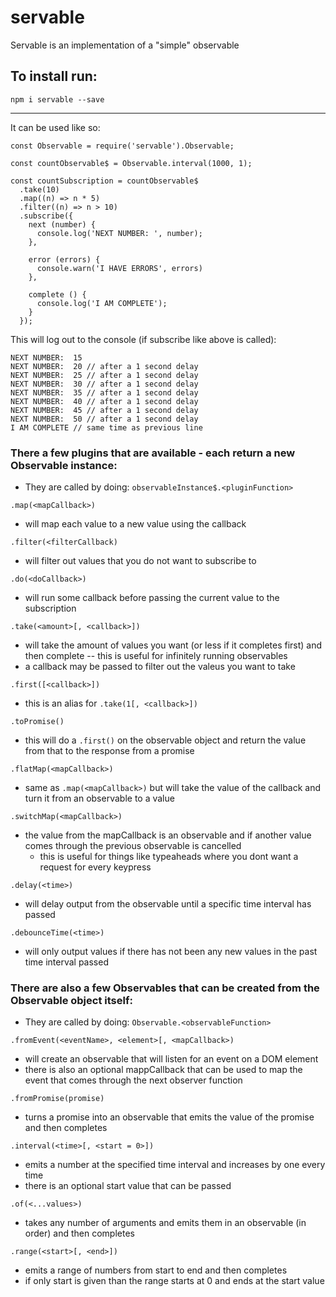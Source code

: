 # servable

Servable is an implementation of a "simple" observable

## To install run:

```
npm i servable --save
```

---------

It can be used like so:

```
const Observable = require('servable').Observable;

const countObservable$ = Observable.interval(1000, 1);

const countSubscription = countObservable$
  .take(10)
  .map((n) => n * 5)
  .filter((n) => n > 10)
  .subscribe({
    next (number) {
      console.log('NEXT NUMBER: ', number);
    },
    
    error (errors) {
      console.warn('I HAVE ERRORS', errors)
    },
    
    complete () {
      console.log('I AM COMPLETE');
    }
  });
```    

This will log out to the console (if subscribe like above is called):
```
NEXT NUMBER:  15
NEXT NUMBER:  20 // after a 1 second delay
NEXT NUMBER:  25 // after a 1 second delay
NEXT NUMBER:  30 // after a 1 second delay
NEXT NUMBER:  35 // after a 1 second delay
NEXT NUMBER:  40 // after a 1 second delay
NEXT NUMBER:  45 // after a 1 second delay
NEXT NUMBER:  50 // after a 1 second delay
I AM COMPLETE // same time as previous line
```

### There a few plugins that are available - each return a new Observable instance:

- They are called by doing: `observableInstance$.<pluginFunction>`

`.map(<mapCallback>)` 

 - will map each value to a new value using the callback
    
`.filter(<filterCallback)` 

- will filter out values that you do not want to subscribe to
    
`.do(<doCallback>)`

- will run some callback before passing the current value to the subscription
    
`.take(<amount>[, <callback>])` 

- will take the amount of values you want (or less if it completes first) and then complete -- this is useful for infinitely running observables
- a callback may be passed to filter out the valeus you want to take
    
`.first([<callback>])` 

 - this is an alias for `.take(1[, <callback>])`
 
 `.toPromise()`
 
 - this will do a `.first()` on the observable object and return the value from that to the response from a promise
 
 `.flatMap(<mapCallback>)`
 
 - same as `.map(<mapCallback>)` but will take the value of the callback and turn it from an observable to a value
 
 `.switchMap(<mapCallback>)`
 
 - the value from the mapCallback is an observable and if another value comes through the previous observable is cancelled
    - this is useful for things like typeaheads where you dont want a request for every keypress
    
`.delay(<time>)`

- will delay output from the observable until a specific time interval has passed

`.debounceTime(<time>)`

- will only output values if there has not been any new values in the past time interval passed

### There are also a few Observables that can be created from the Observable object itself:

- They are called by doing: `Observable.<observableFunction>`

`.fromEvent(<eventName>, <element>[, <mapCallback>)`

- will create an observable that will listen for an event on a DOM element
- there is also an optional mappCallback that can be used to map the event that comes through the next observer function

`.fromPromise(promise)`

- turns a promise into an observable that emits the value of the promise and then completes

`.interval(<time>[, <start = 0>])`

- emits a number at the specified time interval and increases by one every time
- there is an optional start value that can be passed

`.of(<...values>)`

- takes any number of arguments and emits them in an observable (in order) and then completes

`.range(<start>[, <end>])`

- emits a range of numbers from start to end and then completes
- if only start is given than the range starts at 0 and ends at the start value
